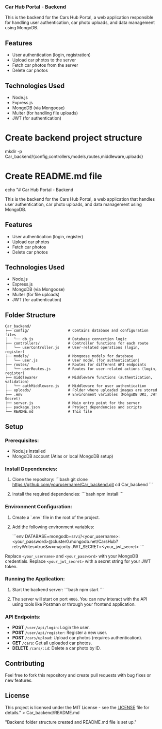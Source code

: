  ### Car Hub Portal - Backend

This is the backend for the Cars Hub Portal, a web application responsible for handling user authentication, car photo uploads, and data management using MongoDB.

## Features
- User authentication (login, registration)
- Upload car photos to the server
- Fetch car photos from the server
- Delete car photos

## Technologies Used
- Node.js
- Express.js
- MongoDB (via Mongoose)
- Multer (for handling file uploads)
- JWT (for authentication)

# Create backend project structure
mkdir -p Car_backend/{config,controllers,models,routes,middleware,uploads}

# Create README.md file
echo "# Car Hub Portal - Backend

This is the backend for the Cars Hub Portal, a web application that handles user authentication, car photo uploads, and data management using MongoDB.

## Features
- User authentication (login, register)
- Upload car photos
- Fetch car photos
- Delete car photos

## Technologies Used
- Node.js
- Express.js
- MongoDB (via Mongoose)
- Multer (for file uploads)
- JWT (for authentication)

## Folder Structure

```
Car_backend/
├── config/                  # Contains database and configuration files
│   └── db.js                # Database connection logic
├── controllers/             # Controller functions for each route
│   └── userController.js    # User-related operations (login, register)
├── models/                  # Mongoose models for database
│   └── user.js              # User model (for authentication)
├── routes/                  # Routes for different API endpoints
│   └── userRoutes.js        # Routes for user-related actions (login, register)
├── middleware/              # Middleware functions (authentication, validation)
│   └── authMiddleware.js    # Middleware for user authentication
├── uploads/                 # Folder where uploaded images are stored
├── .env                     # Environment variables (MongoDB URI, JWT Secret)
├── server.js                # Main entry point for the server
├── package.json             # Project dependencies and scripts
└── README.md                # This file
````

## Setup

### Prerequisites:
- Node.js installed
- MongoDB account (Atlas or local MongoDB setup)

### Install Dependencies:
1. Clone the repository:
   \`\`\`bash
   git clone https://github.com/yourusername/Car_backend.git
   cd Car_backend
   \`\`\`

2. Install the required dependencies:
   \`\`\`bash
   npm install
   \`\`\`

### Environment Configuration:
1. Create a \`.env\` file in the root of the project.
2. Add the following environment variables:

   \`\`\`env
   DATABASE=mongodb+srv://<your_username>:<your_password>@cluster0.mongodb.net/CarsHub?retryWrites=true&w=majority
   JWT_SECRET=<your_jwt_secret>
   \```

Replace `<your_username>` and `<your_password>` with your MongoDB credentials. Replace `<your_jwt_secret>` with a secret string for your JWT token.

### Running the Application:
1. Start the backend server:
   \`\`\`bash
   npm start
   \`\`\`

2. The server will start on port `4006`. You can now interact with the API using tools like Postman or through your frontend application.

### API Endpoints:
- **POST** `/user/api/login`: Login the user.
- **POST** `/user/api/register`: Register a new user.
- **POST** `/cars/upload`: Upload car photos (requires authentication).
- **GET** `/cars`: Get all uploaded car photos.
- **DELETE** `/cars/:id`: Delete a car photo by ID.

## Contributing
Feel free to fork this repository and create pull requests with bug fixes or new features.

## License
This project is licensed under the MIT License - see the [LICENSE](./LICENSE) file for details." > Car_backend/README.md

 "Backend folder structure created and README.md file is set up." 

